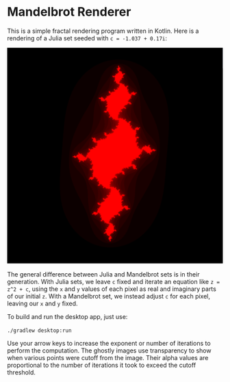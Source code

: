 # Mandelbrot Renderer

This is a simple fractal rendering program written in Kotlin. Here is a rendering of a Julia set seeded with `c = -1.037 + 0.17i`:

![Julia](https://github.com/entangledloops/mandelbrot/blob/master/img/julia.png)

The general difference between Julia and Mandelbrot sets is in their generation. With Julia sets, we leave `c` fixed and iterate an
equation like `z = z^2 + c`, using the `x` and `y` values of each pixel as real and imaginary parts of our initial `z`.
With a Mandelbrot set, we instead adjust `c` for each pixel, leaving our `x` and `y` fixed.

To build and run the desktop app, just use:

`./gradlew desktop:run`

Use your arrow keys to increase the exponent or number of iterations to perform the computation.
The ghostly images use transparency to show when various points were cutoff from the image.
Their alpha values are proportional to the number of iterations it took to exceed the cutoff threshold.

